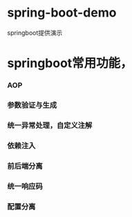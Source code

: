 # spring-boot-demo
springboot提供演示
# springboot常用功能，
### AOP
### 参数验证与生成
### 统一异常处理，自定义注解
### 依赖注入
### 前后端分离
### 统一响应码
### 配置分离
